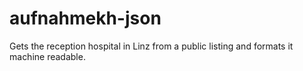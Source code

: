 # aufnahmekh-json
Gets the reception hospital in Linz from a public listing and formats it machine readable.
